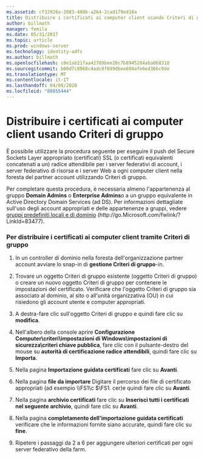 ```yaml
---
ms.assetid: cf32926a-2083-408b-a264-2cad179ed18a
title: Distribuire i certificati ai computer client usando Criteri di gruppo
author: billmath
manager: femila
ms.date: 05/31/2017
ms.topic: article
ms.prod: windows-server
ms.technology: identity-adfs
ms.author: billmath
ms.openlocfilehash: c0e1ab21faa42789bee20c7b8945284aba068310
ms.sourcegitcommit: b00d7c8968c4adc8f699dbee694afe6ed36bc9de
ms.translationtype: MT
ms.contentlocale: it-IT
ms.lasthandoff: 04/08/2020
ms.locfileid: "80855444"
---
```

# <a name="distribute-certificates-to-client-computers-by-using-group-policy"></a>Distribuire i certificati ai computer client usando Criteri di gruppo


È possibile utilizzare la procedura seguente per eseguire il push del Secure Sockets Layer appropriato \(certificati\) SSL \(o certificati equivalenti concatenati a un\) radice attendibile per i server federativi di account, i server federativo di risorsa e i server Web a ogni computer client nella foresta del partner account utilizzando Criteri di gruppo.  
  
Per completare questa procedura, è necessaria almeno l'appartenenza al gruppo **Domain Admins** o **Enterprise Admins**o a un gruppo equivalente in Active Directory Domain Services \(ad DS\).  Per informazioni dettagliate sull'uso degli account appropriati e delle appartenenze a gruppi, vedere [gruppi predefiniti locali e di dominio](https://go.microsoft.com/fwlink/?LinkId=83477) \(http:\/\/go.Microsoft.com\/fwlink\/? LinkId\=83477\).   
  
### <a name="to-distribute-certificates-to-client-computers-by-using-group-policy"></a>Per distribuire i certificati ai computer client tramite Criteri di gruppo  
  
1.  In un controller di dominio nella foresta dell'organizzazione partner account avviare lo snap-in di **gestione Criteri di gruppo**\-in.  
  
2.  Trovare un oggetto Criteri di gruppo esistente \(oggetto Criteri di gruppo\) o creare un nuovo oggetto Criteri di gruppo per contenere le impostazioni del certificato. Verificare che l'oggetto Criteri di gruppo sia associato al dominio, al sito o all'unità organizzativa \(OU\) in cui risiedono gli account utente e computer appropriati.  
  
3.  A destra\-fare clic sull'oggetto Criteri di gruppo e quindi fare clic su **modifica**.  
  
4.  Nell'albero della console aprire **Configurazione Computer\\criteri\\impostazioni di Windows\\impostazioni di sicurezza\\criteri chiave pubblica**, fare clic con il pulsante\-destro del mouse su **autorità di certificazione radice attendibili**, quindi fare clic su **Importa**.  
  
5.  Nella pagina **Importazione guidata certificati** fare clic su **Avanti**.  
  
6.  Nella pagina **file da importare** Digitare il percorso dei file di certificato appropriati \(ad esempio \\\\FS1\\c $\\FS1. cer\)e quindi fare clic su **Avanti**.  
  
7.  Nella pagina **archivio certificati** fare clic su **Inserisci tutti i certificati nel seguente archivio**, quindi fare clic su **Avanti**.  
  
8.  Nella pagina **completamento dell'importazione guidata certificati** verificare che le informazioni fornite siano accurate, quindi fare clic su **fine**.  
  
9. Ripetere i passaggi da 2 a 6 per aggiungere ulteriori certificati per ogni server federativo della farm.  
